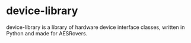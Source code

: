 # device-library

device-library is a library of hardware device interface classes, written in Python and made for AESRovers.
